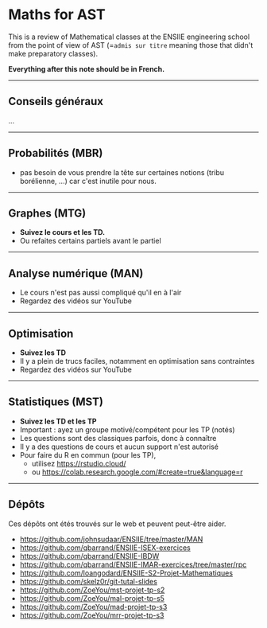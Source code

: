 # Maths for AST

This is a review of Mathematical classes at the ENSIIE
engineering school from the point of view of AST 
(=`admis sur titre` meaning those that didn't make preparatory
classes).

**Everything after this note should be in French.**

<hr class="sr">

## Conseils généraux

...

<hr class="sr">

## Probabilités (MBR)

* pas besoin de vous prendre la tête sur
  certaines notions (tribu borélienne, ...) car c'est inutile
  pour nous.

<hr class="sl">

## Graphes (MTG)

- **Suivez le cours et les TD.**
- Ou refaites certains partiels avant le partiel

<hr class="sr">

## Analyse numérique (MAN)

- Le cours n'est pas aussi compliqué qu'il en à l'air
- Regardez des vidéos sur YouTube

<hr class="sl">

## Optimisation

- **Suivez les TD**
- Il y a plein de trucs faciles, notamment en optimisation
sans contraintes
- Regardez des vidéos sur YouTube

<hr class="sr">

## Statistiques (MST)

- **Suivez les TD et les TP**
- Important : ayez un groupe motivé/compétent pour les TP (notés)
- Les questions sont des classiques parfois, donc à connaître
- Il y a des questions de cours et aucun support n'est autorisé
- Pour faire du R en commun (pour les TP), 
  - utilisez <https://rstudio.cloud/> 
  - ou <https://colab.research.google.com/#create=true&language=r>

<hr class="sl">

## Dépôts

Ces dépôts ont étés trouvés sur le web et peuvent
peut-être aider.

* <https://github.com/johnsudaar/ENSIIE/tree/master/MAN>
* <https://github.com/qbarrand/ENSIIE-ISEX-exercices>
* <https://github.com/qbarrand/ENSIIE-IBDW>
* <https://github.com/qbarrand/ENSIIE-IMAR-exercices/tree/master/rpc>
* <https://github.com/loangodard/ENSIIE-S2-Projet-Mathematiques>
* <https://github.com/skelz0r/git-tutal-slides>
* <https://github.com/ZoeYou/mst-projet-tp-s2>
* <https://github.com/ZoeYou/mal-projet-tp-s5>
* <https://github.com/ZoeYou/mad-projet-tp-s3>
* <https://github.com/ZoeYou/mrr-projet-tp-s3>